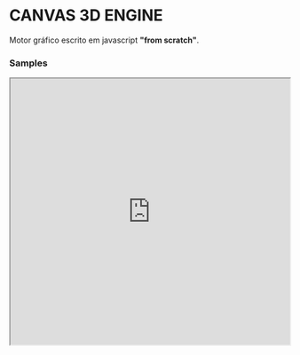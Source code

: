 # CANVAS 3D ENGINE

Motor gráfico escrito em javascript **"from scratch"**.

### Samples

<iframe src="https://drive.google.com/file/d/1VfBdjyqJSHhs5fC0u6XskhPIv-0gMmnP/preview" width="100%" height="480" allow="autoplay"></iframe>
